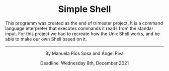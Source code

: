<h1 align="center">Simple Shell</h1>
</div>
<!-- ABOUT -->


This programm was created as the end of trimester project. It is a command language interpreter that executes commands it reads from the standar input. For this project we had to recreate how the Unix Shell works, and be able to make our own Shell based on it.


---

<p align="center">
 By Manuela Ríos Sosa and Ángel Piva
</p>
 <p align="center">
Deadline: Wednesday 8th, December 2021
 </p>
